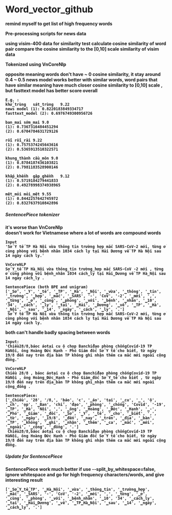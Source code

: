 # Word_vector_github

<b>remind myself to get list of high frequency words<b/>  

Pre-processing scripts for news data


using visim-400 data for similarity test
calculate cosine similarity of word pair
compare the cosine similarity to the [0,10] scale similarity of visim data

Tokenized using VnCoreNlp

opposite meaning words don't have ~ 0 cosine similarity, it stay around 0.4 ~ 0.5
news model works better with similar words, word pairs that have similar meaning have much closer cosine similarity to [0,10] scale , but fasttext model has better score overall 

```
E.g. :  
khử_trùng	sát_trùng	9.22  
news model (1): 0.8220183849334717  
fasttext_model (2): 0.6976749300956726  
  
ban_mai	sớm_mai	9.0  
(1): 0.7367316484451294  
(2): 0.6704784631729126  
  
rỗi	rỗi_rãi	9.22  
(1): 0.7575374245643616  
(2): 0.5365913510322571  
  
khung_thành	cầu_môn	9.0  
(1): 0.8784187436103821  
(2): 0.7981183528900146  
  
khấp_khểnh	gập_ghềnh	9.12  
(1): 0.5719184279441833  
(2): 0.49278998374938965  
  
mệt_mỏi	mỏi_mệt	9.55  
(1): 0.8442257642745972  
(2): 0.8327637910842896  
```


##### SentencePiece tokenizer
it's worse than VnCoreNlp  
doesn't work for Vietnamese where a lot of words are compound words  
```
Input
'Sở Y tế TP Hà Nội vừa thông tin trường hợp mắc SARS-CoV-2 mới, từng ở cùng phòng với bệnh nhân 1034 cách ly tại Hải Dương về TP Hà Nội sau 14 ngày cách ly.'
```
```
VnCoreNLP
Sở Y_tế TP Hà_Nội vừa thông_tin trường_hợp mắc SARS-CoV -2 mới , từng ở cùng phòng với bệnh_nhân 1034 cách_ly tại Hải_Dương về TP Hà_Nội sau 14 ngày cách_ly .
```
```
SentencePiece (both BPE and unigram)
['▁Sở', '▁Y', '▁tế', '▁TP', '▁Hà', '▁Nội', '▁vừa', '▁thông', '▁tin', '▁trường', '▁hợp', '▁mắc', '▁SARS', '-', 'CoV', '-2', '▁mới', ',', '▁từng', '▁ở', '▁cùng', '▁phòng', '▁với', '▁bệnh', '▁nhân', '▁10', '34', '▁cách', '▁ly', '▁tại', '▁Hải', '▁Dương', '▁về', '▁TP', '▁Hà', '▁Nội', '▁sau', '▁14', '▁ngày', '▁cách', '▁ly', '.']
 Sở Y tế TP Hà Nội vừa thông tin trường hợp mắc SARS-CoV-2 mới, từng ở cùng phòng với bệnh nhân 1034 cách ly tại Hải Dương về TP Hà Nội sau 14 ngày cách ly.
```



both can't handle badly spacing between words
```
Input:  
'Chiều28/8,báoc áotại cu ộ chọp Banchỉđạo phòng chốngCovid-19 TP HàNội, ông Hoàng Đức Hạnh - Phó Giám đốc Sở Y tế cho biết, từ ngày 19/8 đến nay trên địa bàn TP không ghi nhận thêm ca mắc mới ngoài cộng đồng.'

VnCoreNLP
Chiều 28/8 , báoc áotại cu ộ chọp Banchỉđạo phòng chốngCovid-19 TP HàNội , ông Hoàng_Đức_Hạnh - Phó Giám_đốc Sở Y_tế cho biết , từ ngày 19/8 đến nay trên địa_bàn TP không ghi_nhận thêm ca mắc mới ngoài cộng_đồng .

SentencePiece:
['▁Chiều', '28', '/8,', 'báo', 'c', '▁áo', 'tại', '▁cu', '▁', 'ộ', '▁ch', 'ọp', '▁Ban', 'chỉ', 'đạo', '▁phòng', '▁chống', 'Covid', '-19', '▁TP', '▁Hà', 'Nội', ',', '▁ông', '▁Hoàng', '▁Đức', '▁Hạnh', '▁-', '▁Phó', '▁Giám', '▁đốc', '▁Sở', '▁Y', '▁tế', '▁cho', '▁biết', ',', '▁từ', '▁ngày', '▁19/8', '▁đến', '▁nay', '▁trên', '▁địa', '▁bàn', '▁TP', '▁không', '▁ghi', '▁nhận', '▁thêm', '▁ca', '▁mắc', '▁mới', '▁ngoài', '▁cộng', '▁đồng', '.']  
 Chiều28/8,báoc áotại cu ộ chọp Banchỉđạo phòng chốngCovid-19 TP HàNội, ông Hoàng Đức Hạnh - Phó Giám đốc Sở Y tế cho biết, từ ngày 19/8 đến nay trên địa bàn TP không ghi nhận thêm ca mắc mới ngoài cộng đồng.
```

##### Update for SentencePiece
SentencePiece work much better if use --split_by_whitespace=false, ignore whitespace and go for high frequency characters/words, and give interesting result
```
['▁Sở▁Y▁tế▁TP', '▁Hà▁Nội', '▁vừa', '▁thông▁tin', '▁trường▁hợp', '▁mắc', '▁SARS', '-', 'CoV', '-2', '▁mới', ',', '▁từng', '▁ở', '▁cùng', '▁phòng', '▁với', '▁bệnh▁nhân', '▁10', '34', '▁cách▁ly', '▁tại', '▁Hải▁Dương', '▁về', '▁TP▁Hà▁Nội', '▁sau', '▁14', '▁ngày', '▁cách▁ly', '.']
```
